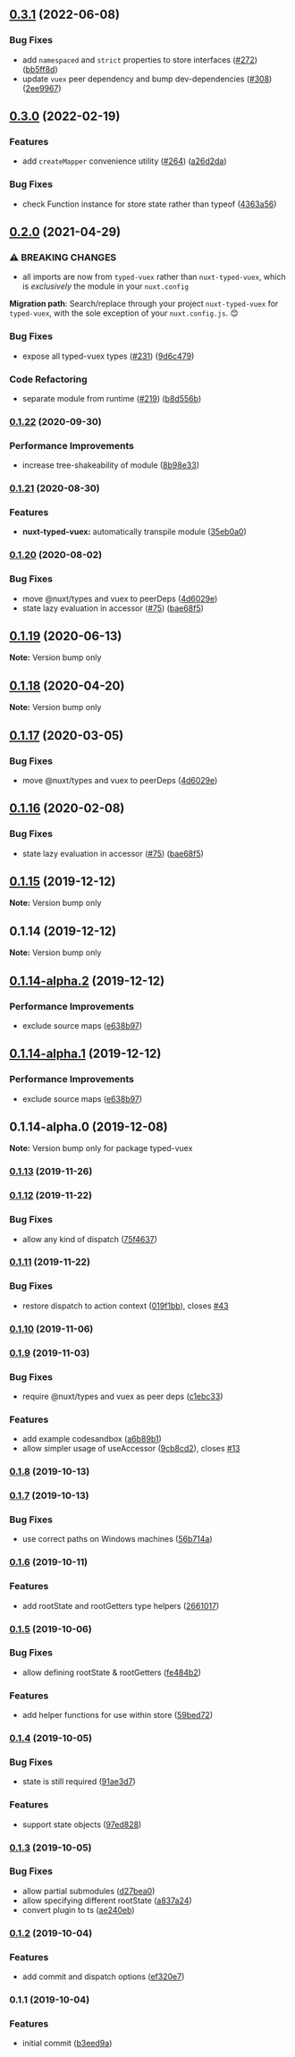 

## [0.3.1](https://github.com/danielroe/typed-vuex/compare/0.3.0...0.3.1) (2022-06-08)


### Bug Fixes

* add `namespaced` and `strict` properties to store interfaces ([#272](https://github.com/danielroe/typed-vuex/issues/272)) ([bb5ff8d](https://github.com/danielroe/typed-vuex/commit/bb5ff8d373bd8d7ef7c543bddf338dd6ecb8ff28))
* update `vuex` peer dependency and bump dev-dependencies ([#308](https://github.com/danielroe/typed-vuex/issues/308)) ([2ee9967](https://github.com/danielroe/typed-vuex/commit/2ee996709f2758730707bf34d49a5aa3e8de5a16))

## [0.3.0](https://github.com/danielroe/typed-vuex/compare/0.2.0...0.3.0) (2022-02-19)


### Features

* add `createMapper` convenience utility ([#264](https://github.com/danielroe/typed-vuex/issues/264)) ([a26d2da](https://github.com/danielroe/typed-vuex/commit/a26d2da67c51beb0733e44c1da05482eaeca1d90))


### Bug Fixes

* check Function instance for store state rather than typeof ([4363a56](https://github.com/danielroe/typed-vuex/commit/4363a5602d1031944d226117f04970785f14b5c8))

## [0.2.0](https://github.com/danielroe/typed-vuex/compare/0.1.22...0.2.0) (2021-04-29)


### ⚠ BREAKING CHANGES

* all imports are now from `typed-vuex` rather than `nuxt-typed-vuex`, which is *exclusively* the module in your `nuxt.config`

**Migration path**: Search/replace through your project `nuxt-typed-vuex` for `typed-vuex`, with the sole exception of your `nuxt.config.js`. 😊

### Bug Fixes

* expose all typed-vuex types ([#231](https://github.com/danielroe/typed-vuex/issues/231)) ([9d6c479](https://github.com/danielroe/typed-vuex/commit/9d6c479b0d0781916596fd27e5f5e5e32f8579c9))


### Code Refactoring

* separate module from runtime ([#219](https://github.com/danielroe/typed-vuex/issues/219)) ([b8d556b](https://github.com/danielroe/typed-vuex/commit/b8d556b041e162c66de3e8dbd11c8f1dd5461c2a))

### [0.1.22](https://github.com/danielroe/nuxt-typed-vuex/compare/0.1.21...0.1.22) (2020-09-30)


### Performance Improvements

* increase tree-shakeability of module ([8b98e33](https://github.com/danielroe/nuxt-typed-vuex/commit/8b98e330c560c70468e536592773f2f2ada5555f))

### [0.1.21](https://github.com/danielroe/nuxt-typed-vuex/compare/0.1.20...0.1.21) (2020-08-30)


### Features

* **nuxt-typed-vuex:** automatically transpile module ([35eb0a0](https://github.com/danielroe/nuxt-typed-vuex/commit/35eb0a0f221718e9f29e1f100a574f7c1e88bf1d))

### [0.1.20](https://github.com/danielroe/nuxt-typed-vuex/compare/nuxt-typed-vuex@0.1.19...0.1.20) (2020-08-02)

### Bug Fixes

- move @nuxt/types and vuex to peerDeps ([4d6029e](https://github.com/danielroe/nuxt-typed-vuex/commit/4d6029ea582cc055010612b8427b4ae12fcd4fac))
- state lazy evaluation in accessor ([#75](https://github.com/danielroe/nuxt-typed-vuex/issues/75)) ([bae68f5](https://github.com/danielroe/nuxt-typed-vuex/commit/bae68f59dfd7f05511469569943a56a15583b9b9))

## [0.1.19](https://github.com/danielroe/nuxt-typed-vuex/compare/typed-vuex@0.1.18...typed-vuex@0.1.19) (2020-06-13)

**Note:** Version bump only

## [0.1.18](https://github.com/danielroe/nuxt-typed-vuex/compare/typed-vuex@0.1.17...typed-vuex@0.1.18) (2020-04-20)

**Note:** Version bump only

## [0.1.17](https://github.com/danielroe/nuxt-typed-vuex/compare/typed-vuex@0.1.16...typed-vuex@0.1.17) (2020-03-05)

### Bug Fixes

- move @nuxt/types and vuex to peerDeps ([4d6029e](https://github.com/danielroe/nuxt-typed-vuex/commit/4d6029ea582cc055010612b8427b4ae12fcd4fac))

## [0.1.16](https://github.com/danielroe/nuxt-typed-vuex/compare/typed-vuex@0.1.15...typed-vuex@0.1.16) (2020-02-08)

### Bug Fixes

- state lazy evaluation in accessor ([#75](https://github.com/danielroe/nuxt-typed-vuex/issues/75)) ([bae68f5](https://github.com/danielroe/nuxt-typed-vuex/commit/bae68f59dfd7f05511469569943a56a15583b9b9))

## [0.1.15](https://github.com/danielroe/nuxt-typed-vuex/compare/typed-vuex@0.1.14...typed-vuex@0.1.15) (2019-12-12)

**Note:** Version bump only

## 0.1.14 (2019-12-12)

**Note:** Version bump only

## [0.1.14-alpha.2](https://github.com/danielroe/nuxt-typed-vuex/compare/typed-vuex@0.1.14-alpha.0...typed-vuex@0.1.14-alpha.2) (2019-12-12)

### Performance Improvements

- exclude source maps ([e638b97](https://github.com/danielroe/nuxt-typed-vuex/commit/e638b977d971636f59cd58886fe69a0d008175b3))

## [0.1.14-alpha.1](https://github.com/danielroe/nuxt-typed-vuex/compare/typed-vuex@0.1.14-alpha.0...typed-vuex@0.1.14-alpha.1) (2019-12-12)

### Performance Improvements

- exclude source maps ([e638b97](https://github.com/danielroe/nuxt-typed-vuex/commit/e638b977d971636f59cd58886fe69a0d008175b3))

## 0.1.14-alpha.0 (2019-12-08)

**Note:** Version bump only for package typed-vuex

### [0.1.13](https://github.com/danielroe/nuxt-typed-vuex/compare/v0.1.13-beta.0...v0.1.13) (2019-11-26)

### [0.1.12](https://github.com/danielroe/nuxt-typed-vuex/compare/v0.1.11...v0.1.12) (2019-11-22)

### Bug Fixes

- allow any kind of dispatch ([75f4637](https://github.com/danielroe/nuxt-typed-vuex/commit/75f463723d54949a98100c21481e5bae5f6d7a87))

### [0.1.11](https://github.com/danielroe/nuxt-typed-vuex/compare/v0.1.10...v0.1.11) (2019-11-22)

### Bug Fixes

- restore dispatch to action context ([019f1bb](https://github.com/danielroe/nuxt-typed-vuex/commit/019f1bb53ddac38fcde81c195a4df3c9afc49f57)), closes [#43](https://github.com/danielroe/nuxt-typed-vuex/issues/43)

### [0.1.10](https://github.com/danielroe/nuxt-typed-vuex/compare/v0.1.10-beta.2...v0.1.10) (2019-11-06)

### [0.1.9](https://github.com/danielroe/nuxt-typed-vuex/compare/v0.1.8...v0.1.9) (2019-11-03)

### Bug Fixes

- require @nuxt/types and vuex as peer deps ([c1ebc33](https://github.com/danielroe/nuxt-typed-vuex/commit/c1ebc33))

### Features

- add example codesandbox ([a6b89b1](https://github.com/danielroe/nuxt-typed-vuex/commit/a6b89b1))
- allow simpler usage of useAccessor ([9cb8cd2](https://github.com/danielroe/nuxt-typed-vuex/commit/9cb8cd2)), closes [#13](https://github.com/danielroe/nuxt-typed-vuex/issues/13)

### [0.1.8](https://github.com/danielroe/nuxt-typed-vuex/compare/v0.1.7...v0.1.8) (2019-10-13)

### [0.1.7](https://github.com/danielroe/nuxt-typed-vuex/compare/v0.1.6...v0.1.7) (2019-10-13)

### Bug Fixes

- use correct paths on Windows machines ([56b714a](https://github.com/danielroe/nuxt-typed-vuex/commit/56b714a))

### [0.1.6](https://github.com/danielroe/nuxt-typed-vuex/compare/v0.1.5...v0.1.6) (2019-10-11)

### Features

- add rootState and rootGetters type helpers ([2661017](https://github.com/danielroe/nuxt-typed-vuex/commit/2661017))

### [0.1.5](https://github.com/danielroe/nuxt-typed-vuex/compare/v0.1.4...v0.1.5) (2019-10-06)

### Bug Fixes

- allow defining rootState & rootGetters ([fe484b2](https://github.com/danielroe/nuxt-typed-vuex/commit/fe484b2))

### Features

- add helper functions for use within store ([59bed72](https://github.com/danielroe/nuxt-typed-vuex/commit/59bed72))

### [0.1.4](https://github.com/danielroe/nuxt-typed-vuex/compare/v0.1.3...v0.1.4) (2019-10-05)

### Bug Fixes

- state is still required ([91ae3d7](https://github.com/danielroe/nuxt-typed-vuex/commit/91ae3d7))

### Features

- support state objects ([97ed828](https://github.com/danielroe/nuxt-typed-vuex/commit/97ed828))

### [0.1.3](https://github.com/danielroe/nuxt-typed-vuex/compare/v0.1.2...v0.1.3) (2019-10-05)

### Bug Fixes

- allow partial submodules ([d27bea0](https://github.com/danielroe/nuxt-typed-vuex/commit/d27bea0))
- allow specifying different rootState ([a837a24](https://github.com/danielroe/nuxt-typed-vuex/commit/a837a24))
- convert plugin to ts ([ae240eb](https://github.com/danielroe/nuxt-typed-vuex/commit/ae240eb))

### [0.1.2](https://github.com/danielroe/nuxt-typed-vuex/compare/v0.1.1...v0.1.2) (2019-10-04)

### Features

- add commit and dispatch options ([ef320e7](https://github.com/danielroe/nuxt-typed-vuex/commit/ef320e7))

### 0.1.1 (2019-10-04)

### Features

- initial commit ([b3eed9a](https://github.com/danielroe/nuxt-typed-vuex/commit/b3eed9a))